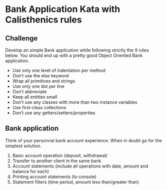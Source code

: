 # Bank Application Kata with Calisthenics rules
## Challenge
Develop an simple Bank application while following strictly the 9 rules below. You should end up with a pretty good Object Oriented Bank application.

- Use only one level of indentation per method
- Don’t use the else keyword
- Wrap all primitives and strings
- Use only one dot per line
- Don’t abbreviate
- Keep all entities small
- Don’t use any classes with more than two instance variables
- Use first-class collections
- Don’t use any getters/setters/properties

## Bank application
Think of your personnal bank account experience. When in doubt go for the simplest solution.

1. Basic account operation (deposit, withdrawal)
2. Transfer to another client in the same bank
3. Account statements (include all operations with date, amount and balance for each)
4. Printing account statements (to console)
5. Statement filters (time period, amount less than/greater than)
